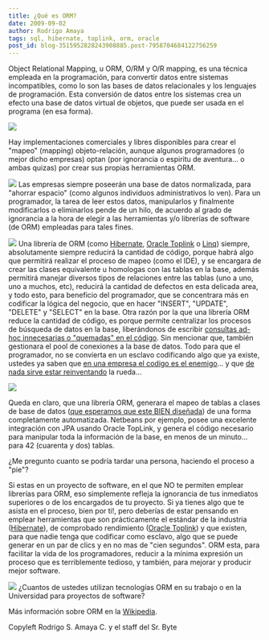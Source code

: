 ```yaml
---
title: ¿Qué es ORM?
date: 2009-09-02
author: Rodrigo Amaya
tags: sql, hibernate, toplink, orm, oracle
post_id: blog-3515952828243908885.post-7958704684122756259
---
```


Object Relational Mapping, u ORM, O/RM y O/R mapping, es una técnica empleada en la programación, para convertir datos entre sistemas incompatibles, como lo son las bases de datos relacionales y los lenguajes de programación. Esta conversión de datos entre los sistemas crea un efecto una base de datos virtual de objetos, que puede ser usada en el programa (en esa forma).

[![](https://3.bp.blogspot.com/_ayvorITawE4/SqB0NsSSqzI/AAAAAAAACKA/wlMDC_4R0Ls/s320/ORM-Overview.png)](https://3.bp.blogspot.com/_ayvorITawE4/SqB0NsSSqzI/AAAAAAAACKA/wlMDC_4R0Ls/s1600-h/ORM-Overview.png)

Hay implementaciones comerciales y libres disponibles para crear el "mapeo" (mapping) objeto-relación, aunque algunos programadores (o mejor dicho empresas) optan (por ignorancia o espiritu de aventura... o ambas quizas) por crear sus propias herramientas ORM.

[![](https://2.bp.blogspot.com/_ayvorITawE4/SqB0O3gwMMI/AAAAAAAACKQ/3FSryZ57OF8/s320/fig02.jpg)](https://2.bp.blogspot.com/_ayvorITawE4/SqB0O3gwMMI/AAAAAAAACKQ/3FSryZ57OF8/s1600-h/fig02.jpg)
Las empresas siempre poseerán una base de datos normalizada, para "ahorrar espacio" (como algunos individuos administrativos lo ven). Para un programador, la tarea de leer estos datos, manipularlos y finalmente modificarlos o eliminarlos pende de un hilo, de acuerdo al grado de ignorancia a la hora de elegir a las herramientas y/o librerías de software (de ORM) empleadas para tales fines.

[![](https://4.bp.blogspot.com/_ayvorITawE4/SqB0PSl4TlI/AAAAAAAACKY/9B4p4sRxVYc/s320/hibernate.gif)](https://4.bp.blogspot.com/_ayvorITawE4/SqB0PSl4TlI/AAAAAAAACKY/9B4p4sRxVYc/s1600-h/hibernate.gif)
Una librería de ORM (como [Hibernate](http://es.wikipedia.org/wiki/Hibernate), [Oracle Toplink](http://en.wikipedia.org/wiki/TopLink) o [Linq](http://es.wikipedia.org/wiki/Language_Integrated_Query)) siempre, absolutamente siempre reducirá la cantidad de código, porque habrá algo que permitirá realizar el proceso de mapeo (como el IDE), y se encargara de crear las clases equivalente u homologas con las tablas en la base, además permitirá manejar diversos tipos de relaciones entre las tablas (uno a uno, uno a muchos, etc), reducirá la cantidad de defectos en esta delicada area, y todo esto, para beneficio del programador, que se concentrara más en codificar la lógica del negocio, que en hacer "INSERT", "UPDATE", "DELETE" y "SELECT" en la base. Otra razón por la que una librería ORM reduce la cantidad de código, es porque permite centralizar los procesos de búsqueda de datos en la base, liberándonos de escribir [consultas ad-hoc innecesarias o "quemadas" en el código](http://www.srbyte.com/2009/04/la-importancia-de-los-procedimientos.html). Sin mencionar que, también gestionara el pool de conexiones a la base de datos. Todo para que el programador, no se convierta en un esclavo codificando algo que ya existe, ustedes ya saben que [en una empresa el codigo es el enemigo](http://www.srbyte.com/2008/12/en-una-empresa-el-codigo-es-el-enemigo.html)... y que [de nada sirve estar reinventando](http://www.srbyte.com/2009/03/si-no-estas-usando-un-framework.html) la rueda...

[![](https://4.bp.blogspot.com/_ayvorITawE4/SqB1g5GiTkI/AAAAAAAACKg/GRtX3evcniI/s320/coding_slave_cover.jpg)](https://4.bp.blogspot.com/_ayvorITawE4/SqB1g5GiTkI/AAAAAAAACKg/GRtX3evcniI/s1600-h/coding_slave_cover.jpg)

Queda en claro, que una librería ORM, generara el mapeo de tablas a clases de base de datos ([que esperamos que este BIEN diseñada](http://www.srbyte.com/2008/05/3-reglas-al-trabajar-con-bases-de-datos.html)) de una forma completamente automatizada. Netbeans por ejemplo, posee una excelente integración con JPA usando Oracle TopLink, y genera el código necesario para manipular toda la información de la base, en menos de un minuto... para 42 (cuarenta y dos) tablas.

¿Me pregunto cuanto se podría tardar una persona, haciendo el proceso a "pie"?

Si estas en un proyecto de software, en el que NO te permiten emplear librerías para ORM, eso simplemente refleja la ignorancia de tus inmediatos superiores o de los encargados de tu proyecto. Si ya tienes algo que te asista en el proceso, bien por ti!, pero deberías de estar pensando en emplear herramientas que son prácticamente el estándar de la industria ([Hibernate](http://es.wikipedia.org/wiki/Hibernate)), de comprobado rendimiento ([Oracle Toplink](http://en.wikipedia.org/wiki/TopLink)) y que existen, para que nadie tenga que codificar como esclavo, algo que se puede generar en un par de clics y en no mas de "cien segundos". ORM esta, para facilitar la vida de los programadores, reducir a la mínima expresión un proceso que es terriblemente tedioso, y también, para mejorar y producir mejor software.

[![](https://2.bp.blogspot.com/_ayvorITawE4/SqB0OEFXKFI/AAAAAAAACKI/xG_FclchQCM/s320/bettersoftware.jpeg)](https://2.bp.blogspot.com/_ayvorITawE4/SqB0OEFXKFI/AAAAAAAACKI/xG_FclchQCM/s1600-h/bettersoftware.jpeg)
¿Cuantos de ustedes utilizan tecnologías ORM en su trabajo o en la Universidad para proyectos de software?

Más información sobre ORM en la [Wikipedia](http://es.wikipedia.org/wiki/Mapeo_objeto-relacional).

Copyleft Rodrigo S. Amaya C. y el staff del Sr. Byte